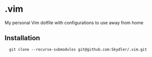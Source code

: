 # .vim

My personal Vim dotfile with configurations to use away from home

## Installation

```shell
  git clone --recurse-submodules git@github.com:Skydler/.vim.git
```
